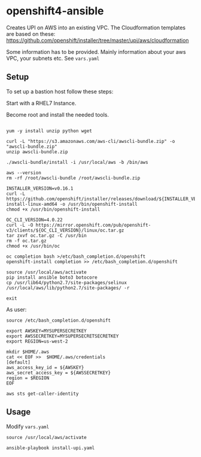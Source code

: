 # openshift4-ansible

Creates UPI on AWS into an existing VPC. The Cloudformation templates are based on these: https://github.com/openshift/installer/tree/master/upi/aws/cloudformation

Some information has to be provided. Mainly information about your aws VPC, your subnets etc. See `vars.yaml`

## Setup

To set up a bastion host follow these steps:

Start with a RHEL7 Instance.

Become root and install the needed tools.
```sudo su -

yum -y install unzip python wget

curl -L "https://s3.amazonaws.com/aws-cli/awscli-bundle.zip" -o "awscli-bundle.zip"
unzip awscli-bundle.zip

./awscli-bundle/install -i /usr/local/aws -b /bin/aws

aws --version
rm -rf /root/awscli-bundle /root/awscli-bundle.zip

INSTALLER_VERSION=v0.16.1
curl -L https://github.com/openshift/installer/releases/download/${INSTALLER_VERSION}/openshift-install-linux-amd64 -o /usr/bin/openshift-install
chmod +x /usr/bin/openshift-install

OC_CLI_VERSION=4.0.22
curl -L -O https://mirror.openshift.com/pub/openshift-v3/clients/${OC_CLI_VERSION}/linux/oc.tar.gz
tar zxvf oc.tar.gz -C /usr/bin
rm -f oc.tar.gz
chmod +x /usr/bin/oc

oc completion bash >/etc/bash_completion.d/openshift
openshift-install completion >> /etc/bash_completion.d/openshift

source /usr/local/aws/activate
pip install ansible boto3 botocore
cp /usr/lib64/python2.7/site-packages/selinux /usr/local/aws/lib/python2.7/site-packages/ -r

exit
```

As user:

```
source /etc/bash_completion.d/openshift

export AWSKEY=MYSUPERSECRETKEY
export AWSSECRETKEY=MYSUPERSECRETSECRETKEY
export REGION=us-west-2

mkdir $HOME/.aws
cat << EOF >>  $HOME/.aws/credentials
[default]
aws_access_key_id = ${AWSKEY}
aws_secret_access_key = ${AWSSECRETKEY}
region = $REGION
EOF

aws sts get-caller-identity
```

## Usage

Modify `vars.yaml`

```
source /usr/local/aws/activate

ansible-playbook install-upi.yaml

```


